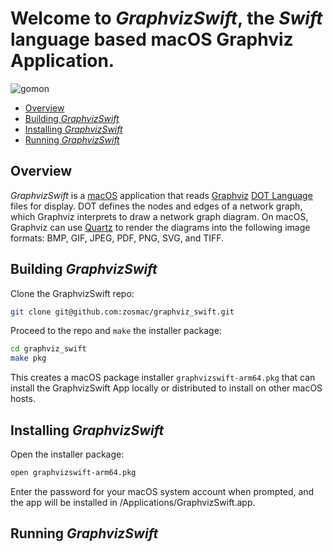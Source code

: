 # Welcome to *GraphvizSwift*, the *Swift* language based macOS Graphviz Application.

![gomon](assets/gopher.png)

- [Overview](#overview)
- [Building *GraphvizSwift*](#building-graphviz-swift)
- [Installing *GraphvizSwift*](#installing-graphviz-swift)
- [Running *GraphvizSwift*](#running-graphviz-swift)

## Overview

*GraphvizSwift* is a [macOS](https://www.apple.com/os/macos/) application that reads [Graphviz](https://graphviz.org) [DOT Language](https://graphviz.org/doc/info/lang.html) files for display. DOT defines the nodes and edges of a network graph, which Graphviz interprets to draw a network graph diagram. On macOS, Graphviz can use [Quartz](https://developer.apple.com/documentation/quartz) to render the diagrams into the following image formats: BMP, GIF, JPEG, PDF, PNG, SVG, and TIFF.

## Building *GraphvizSwift*

Clone the GraphvizSwift repo:
```zsh
git clone git@github.com:zosmac/graphviz_swift.git
```
Proceed to the repo and `make` the installer package:
```zsh
cd graphviz_swift
make pkg
```
This creates a macOS package installer `graphvizswift-arm64.pkg` that can install the GraphvizSwift App locally or distributed to install on other macOS hosts.

## Installing *GraphvizSwift*

Open the installer package:
```zsh
open graphvizswift-arm64.pkg
```
Enter the password for your macOS system account when prompted, and the app will be installed in /Applications/GraphvizSwift.app.

## Running *GraphvizSwift*



